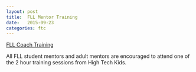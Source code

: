 ```yaml
---
layout: post
title:  FLL Mentor Training
date:   2015-09-23
categories: ftc
---
```


<a href="http://www.hightechkids.org/fll-coaches-training">FLL Coach Training</a>
<p>All FLL student mentors and adult mentors are encouraged to attend one of the 2 hour training sessions from High Tech Kids. </p>
